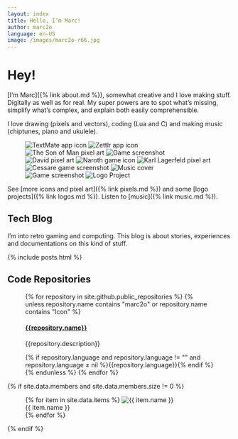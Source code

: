 ```yaml
---
layout: index
title: Hello, I’m Marc!
author: marc2o
language: en-US
image: /images/marc2o-r66.jpg
---
```


# Hey!

[I’m Marc]({% link about.md %}), somewhat creative and I love making stuff. Digitally as well as for real. My super powers are to spot what’s missing, simplify what’s complex, and explain both easily comprehensible.

I love drawing (pixels and vectors), coding (Lua and C) and making music (chiptunes, piano and ukulele).

<figure class="grid">
  <img src="/images/icons/textmate.png" alt="TextMate app icon">
  <img src="/images/icons/zettlr.png" alt="Zettlr app icon">
  <img src="/images/pixelart/the-son-of-man.png" alt="The Son of Man pixel art">
  <img src="/images/gamedev-love.png" alt="Game screenshot">
  <img src="/images/pixelart/david.png" alt="David pixel art">
  <img src="/images/icons/naroth.png" alt="Naroth game icon">
  <img src="/images/pixelart/karl.png" alt="Karl Lagerfeld pixel art">
  <img src="/images/cessare.png" alt="Cessare game screenshot">
  <img src="/images/bandcamp.nano.jpg" alt="Music cover">
  <img src="/images/gamedev-c.png" alt="Game screenshot">
  <img src="/images/logo-example.jpg" alt="Logo Project">
</figure>

See [more icons and pixel art]({% link pixels.md %}) and some [logo projects]({% link logos.md %}). Listen to [music]({% link music.md %}).


## Tech Blog

I’m into retro gaming and computing. This blog is about stories, experiences and documentations on this kind of stuff.

{% include posts.html %}


## Code Repositories

<figure class="grid">
{% for repository in site.github.public_repositories %}
{% unless repository.name contains "marc2o" or repository.name contains "Icon" %}
<div class="repo">
  <h4><a href="{{repository.html_url}}" target="_blank">{{repository.name}}</a></h4>
  <p>{{repository.description}}</p>
  {% if repository.language  and repository.language != "" and repository.language ≠ nil %}<label><span class="code_language GitHub_{{repository.language}}"></span><span>{{repository.language}}</span></label>{% endif %}
</div>
{% endunless %}
{% endfor %}
</figure>

{% if site.data.members and site.data.members.size != 0 %}
<figure class="gallery">
{% for item in site.data.items %}
<img src="{{ item.img }}" alt="{{ item.name }}">
<figcaption>{{ item.name }}</figcaption>
{% endfor %}
</figure>
{% endif %}